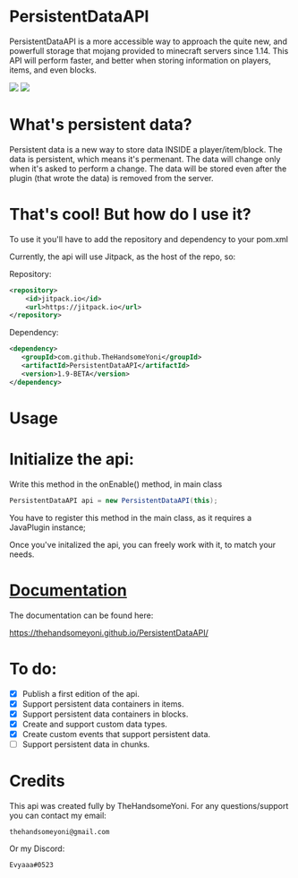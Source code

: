 # PersistentDataAPI

PersistentDataAPI is a more accessible way to approach the quite new, and powerfull storage that mojang provided to minecraft servers since 1.14.
This API will perform faster, and better when storing information on players, items, and even blocks. 

![](https://img.shields.io/github/tag/thehandsomeyoni/persistentdataapi.svg) ![](https://img.shields.io/github/release/thehandsomeyoni/persistentdataapi.svg)

# What's persistent data?
Persistent data is a new way to store data INSIDE a player/item/block. The data is persistent, which means it's permenant. 
The data will change only when it's asked to perform a change.
The data will be stored even after the plugin (that wrote the data) is removed from the server.

# That's cool! But how do I use it?
To use it you'll have to add the repository and dependency to your pom.xml

Currently, the api will use Jitpack, as the host of the repo, so:

Repository:

```xml
<repository>
    <id>jitpack.io</id>
    <url>https://jitpack.io</url>
</repository>
 ```
 
 Dependency:
 ```xml
<dependency>
    <groupId>com.github.TheHandsomeYoni</groupId>
    <artifactId>PersistentDataAPI</artifactId>
    <version>1.9-BETA</version>
</dependency>
  ```
  
# Usage

# Initialize the api:
Write this method in the onEnable() method, in main class
```java
PersistentDataAPI api = new PersistentDataAPI(this);
```
You have to register this method in the main class, as it requires a JavaPlugin instance;

Once you've initalized the api, you can freely work with it, to match your needs.

# [Documentation](https://thehandsomeyoni.github.io/PersistentDataAPI/)
The documentation can be found here:

https://thehandsomeyoni.github.io/PersistentDataAPI/

# To do:
- [x] Publish a first edition of the api.
- [x] Support persistent data containers in items.
- [x] Support persistent data containers in blocks.
- [x] Create and support custom data types.
- [x] Create custom events that support persistent data.
- [ ] Support persistent data in chunks.

# Credits
This api was created fully by TheHandsomeYoni.
For any questions/support you can contact my email:

`thehandsomeyoni@gmail.com`

Or my Discord:

`Evyaaa#0523`
